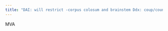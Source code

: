 ```yaml
---
title: "DAI: will restrict -corpus colosum and brainstem Ddx: coup/counter coup Traumatic subarachnoid Contusion injury in frontal and temporal lobes adj to skull Hemorrhages: amyloid, HTN, cavernous malformations, masses"
---
```

MVA


